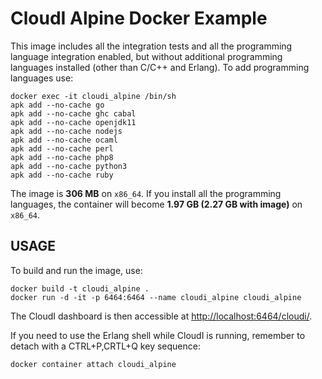 # CloudI Alpine Docker Example

This image includes all the integration tests and all the programming language
integration enabled, but without additional programming languages installed
(other than C/C++ and Erlang).  To add programming languages use:

    docker exec -it cloudi_alpine /bin/sh
    apk add --no-cache go
    apk add --no-cache ghc cabal
    apk add --no-cache openjdk11
    apk add --no-cache nodejs
    apk add --no-cache ocaml
    apk add --no-cache perl
    apk add --no-cache php8
    apk add --no-cache python3
    apk add --no-cache ruby

The image is **306 MB** on `x86_64`.
If you install all the programming languages,
the container will become **1.97 GB (2.27 GB with image)** on `x86_64`.

## USAGE

To build and run the image, use:

    docker build -t cloudi_alpine .
    docker run -d -it -p 6464:6464 --name cloudi_alpine cloudi_alpine

The CloudI dashboard is then accessible at
[http://localhost:6464/cloudi/](http://localhost:6464/cloudi/).

If you need to use the Erlang shell while CloudI is running,
remember to detach with a CTRL+P,CRTL+Q key sequence:

    docker container attach cloudi_alpine

